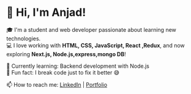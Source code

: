 # 👋 Hi, I'm Anjad!

🎓 I'm a student and web developer passionate about learning new technologies.  
💻 I love working with **HTML, CSS, JavaScript, React ,Redux**, and now exploring **Next.js, Node.js,express,mongo DB**!  

🚀 Currently learning: Backend development with Node.js  
🌱 Fun fact: I break code just to fix it better 😅  

📫 How to reach me: [LinkedIn](www.linkedin.com/in/anjadkt) | [Portfolio](https://anjad.netlify.app/)
